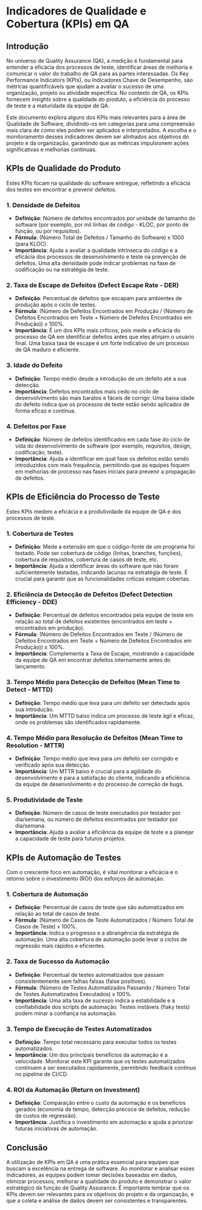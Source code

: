 # Indicadores de Qualidade e Cobertura (KPIs) em QA

## Introdução

No universo de Quality Assurance (QA), a medição é fundamental para entender a eficácia dos processos de teste, identificar áreas de melhoria e comunicar o valor do trabalho de QA para as partes interessadas. Os Key Performance Indicators (KPIs), ou Indicadores Chave de Desempenho, são métricas quantificáveis que ajudam a avaliar o sucesso de uma organização, projeto ou atividade específica. No contexto de QA, os KPIs fornecem insights sobre a qualidade do produto, a eficiência do processo de teste e a maturidade da equipe de QA.

Este documento explora alguns dos KPIs mais relevantes para a área de Qualidade de Software, dividindo-os em categorias para uma compreensão mais clara de como eles podem ser aplicados e interpretados. A escolha e o monitoramento desses indicadores devem ser alinhados aos objetivos do projeto e da organização, garantindo que as métricas impulsionem ações significativas e melhorias contínuas.

## KPIs de Qualidade do Produto

Estes KPIs focam na qualidade do software entregue, refletindo a eficácia dos testes em encontrar e prevenir defeitos.

### 1. Densidade de Defeitos

*   **Definição**: Número de defeitos encontrados por unidade de tamanho do software (por exemplo, por mil linhas de código - KLOC, por ponto de função, ou por requisitos).
*   **Fórmula**: (Número Total de Defeitos / Tamanho do Software) x 1000 (para KLOC).
*   **Importância**: Ajuda a avaliar a qualidade intrínseca do código e a eficácia dos processos de desenvolvimento e teste na prevenção de defeitos. Uma alta densidade pode indicar problemas na fase de codificação ou na estratégia de teste.

### 2. Taxa de Escape de Defeitos (Defect Escape Rate - DER)

*   **Definição**: Percentual de defeitos que escapam para ambientes de produção após o ciclo de testes.
*   **Fórmula**: (Número de Defeitos Encontrados em Produção / (Número de Defeitos Encontrados em Teste + Número de Defeitos Encontrados em Produção)) x 100%.
*   **Importância**: É um dos KPIs mais críticos, pois mede a eficácia do processo de QA em identificar defeitos antes que eles atinjam o usuário final. Uma baixa taxa de escape é um forte indicativo de um processo de QA maduro e eficiente.

### 3. Idade do Defeito

*   **Definição**: Tempo médio desde a introdução de um defeito até a sua detecção.
*   **Importância**: Defeitos encontrados mais cedo no ciclo de desenvolvimento são mais baratos e fáceis de corrigir. Uma baixa idade do defeito indica que os processos de teste estão sendo aplicados de forma eficaz e contínua.

### 4. Defeitos por Fase

*   **Definição**: Número de defeitos identificados em cada fase do ciclo de vida do desenvolvimento de software (por exemplo, requisitos, design, codificação, teste).
*   **Importância**: Ajuda a identificar em qual fase os defeitos estão sendo introduzidos com mais frequência, permitindo que as equipes foquem em melhorias de processo nas fases iniciais para prevenir a propagação de defeitos.

## KPIs de Eficiência do Processo de Teste

Estes KPIs medem a eficácia e a produtividade da equipe de QA e dos processos de teste.

### 1. Cobertura de Testes

*   **Definição**: Mede a extensão em que o código-fonte de um programa foi testado. Pode ser cobertura de código (linhas, branches, funções), cobertura de requisitos, cobertura de casos de teste, etc.
*   **Importância**: Ajuda a identificar áreas do software que não foram suficientemente testadas, indicando lacunas na estratégia de teste. É crucial para garantir que as funcionalidades críticas estejam cobertas.

### 2. Eficiência de Detecção de Defeitos (Defect Detection Efficiency - DDE)

*   **Definição**: Percentual de defeitos encontrados pela equipe de teste em relação ao total de defeitos existentes (encontrados em teste + encontrados em produção).
*   **Fórmula**: (Número de Defeitos Encontrados em Teste / (Número de Defeitos Encontrados em Teste + Número de Defeitos Encontrados em Produção)) x 100%.
*   **Importância**: Complementa a Taxa de Escape, mostrando a capacidade da equipe de QA em encontrar defeitos internamente antes do lançamento.

### 3. Tempo Médio para Detecção de Defeitos (Mean Time to Detect - MTTD)

*   **Definição**: Tempo médio que leva para um defeito ser detectado após sua introdução.
*   **Importância**: Um MTTD baixo indica um processo de teste ágil e eficaz, onde os problemas são identificados rapidamente.

### 4. Tempo Médio para Resolução de Defeitos (Mean Time to Resolution - MTTR)

*   **Definição**: Tempo médio que leva para um defeito ser corrigido e verificado após sua detecção.
*   **Importância**: Um MTTR baixo é crucial para a agilidade do desenvolvimento e para a satisfação do cliente, indicando a eficiência da equipe de desenvolvimento e do processo de correção de bugs.

### 5. Produtividade de Teste

*   **Definição**: Número de casos de teste executados por testador por dia/semana, ou número de defeitos encontrados por testador por dia/semana.
*   **Importância**: Ajuda a avaliar a eficiência da equipe de teste e a planejar a capacidade de teste para futuros projetos.

## KPIs de Automação de Testes

Com o crescente foco em automação, é vital monitorar a eficácia e o retorno sobre o investimento (ROI) dos esforços de automação.

### 1. Cobertura de Automação

*   **Definição**: Percentual de casos de teste que são automatizados em relação ao total de casos de teste.
*   **Fórmula**: (Número de Casos de Teste Automatizados / Número Total de Casos de Teste) x 100%.
*   **Importância**: Indica o progresso e a abrangência da estratégia de automação. Uma alta cobertura de automação pode levar a ciclos de regressão mais rápidos e eficientes.

### 2. Taxa de Sucesso da Automação

*   **Definição**: Percentual de testes automatizados que passam consistentemente sem falhas falsas (false positives).
*   **Fórmula**: (Número de Testes Automatizados Passando / Número Total de Testes Automatizados Executados) x 100%.
*   **Importância**: Uma alta taxa de sucesso indica a estabilidade e a confiabilidade dos scripts de automação. Testes instáveis (flaky tests) podem minar a confiança na automação.

### 3. Tempo de Execução de Testes Automatizados

*   **Definição**: Tempo total necessário para executar todos os testes automatizados.
*   **Importância**: Um dos principais benefícios da automação é a velocidade. Monitorar este KPI garante que os testes automatizados continuem a ser executados rapidamente, permitindo feedback contínuo no pipeline de CI/CD.

### 4. ROI da Automação (Return on Investment)

*   **Definição**: Comparação entre o custo da automação e os benefícios gerados (economia de tempo, detecção precoce de defeitos, redução de custos de regressão).
*   **Importância**: Justifica o investimento em automação e ajuda a priorizar futuras iniciativas de automação.

## Conclusão

A utilização de KPIs em QA é uma prática essencial para equipes que buscam a excelência na entrega de software. Ao monitorar e analisar esses indicadores, as equipes podem tomar decisões baseadas em dados, otimizar processos, melhorar a qualidade do produto e demonstrar o valor estratégico da função de Quality Assurance. É importante lembrar que os KPIs devem ser relevantes para os objetivos do projeto e da organização, e que a coleta e análise de dados devem ser consistentes e transparentes.

